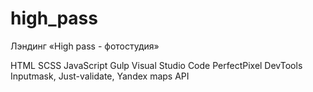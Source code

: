 # high_pass
Лэндинг «High pass - фотостудия» 

HTML
SCSS
JavaScript
Gulp
Visual Studio Code
PerfectPixel
DevTools
Inputmask, Just-validate, Yandex maps API
